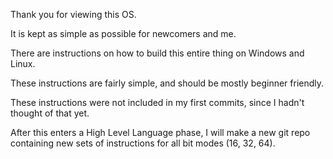 Thank you for viewing this OS.

It is kept as simple as possible for newcomers and me.

There are instructions on how to build this entire thing 
on Windows and Linux.

These instructions are fairly simple, and should be mostly 
beginner friendly.

These instructions were not included in my first commits, 
since I hadn't thought of that yet.

After this enters a High Level Language phase, I will 
make a new git repo containing new sets of instructions 
for all bit modes (16, 32, 64).